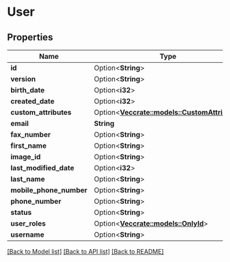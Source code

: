 # User

## Properties

Name | Type | Description | Notes
------------ | ------------- | ------------- | -------------
**id** | Option<**String**> |  | [optional]
**version** | Option<**String**> |  | [optional]
**birth_date** | Option<**i32**> |  | [optional]
**created_date** | Option<**i32**> |  | [optional]
**custom_attributes** | Option<[**Vec<crate::models::CustomAttribute>**](customAttribute.md)> |  | [optional]
**email** | **String** |  | 
**fax_number** | Option<**String**> |  | [optional]
**first_name** | Option<**String**> |  | [optional]
**image_id** | Option<**String**> |  | [optional]
**last_modified_date** | Option<**i32**> |  | [optional]
**last_name** | Option<**String**> |  | [optional]
**mobile_phone_number** | Option<**String**> |  | [optional]
**phone_number** | Option<**String**> |  | [optional]
**status** | Option<**String**> |  | [optional]
**user_roles** | Option<[**Vec<crate::models::OnlyId>**](onlyId.md)> |  | [optional]
**username** | Option<**String**> |  | [optional]

[[Back to Model list]](../README.md#documentation-for-models) [[Back to API list]](../README.md#documentation-for-api-endpoints) [[Back to README]](../README.md)


